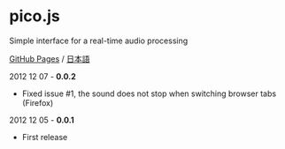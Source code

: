 pico.js
=======

Simple interface for a real-time audio processing

[GitHub Pages](http://mohayonao.github.com/pico.js) / [日本語](http://mohayonao.github.com/pico.js/index-ja.html)


2012 12 07 - **0.0.2**

* Fixed issue #1, the sound does not stop when switching browser tabs (Firefox)

2012 12 05 - **0.0.1**

* First release
